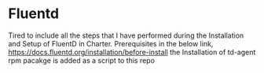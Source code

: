 # Fluentd
Tired to include all the steps that I have performed during the Installation and Setup of FluentD in Charter.
Prerequisites in the below link, 
https://docs.fluentd.org/installation/before-install
the Installation of td-agent rpm pacakge is added as a script to this repo
